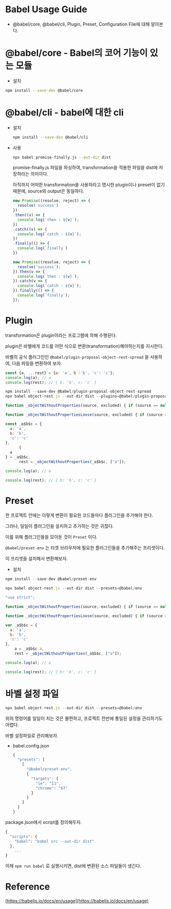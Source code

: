 # Babel Usage Guide

- @babel/core, @babel/cli, Plugin, Preset, Configuration File에 대해 알아본다.




# @babel/core - Babel의 코어 기능이 있는 모듈

- 설치

```bash
npm install --save-dev @babel/core
```

# @babel/cli - babel에 대한 cli

- 설치
    
    ```bash
    npm install --save-dev @babel/cli
    ```
    
- 사용
    
    ```bash
    npx babel promise-finally.js --out-dir dist
    ```
    
    promise-finally.js 파일을 파싱하여, transformation을 적용한 파일을 dist에 저장하라는 의미이다.
    
    아직까지 어떠한 transformation을 사용하라고 명시한 plugin이나 preset이 없기 때문에, source와 output은 동일하다.
    
    ```jsx
    new Promise((resolve, reject) => {
      resolve('success')
    })
    .then((v) => {
      console.log(`then : ${v}`);
    })
    .catch((v) => {
      console.log(`catch : ${v}`);
    })
    .finally(() => {
      console.log(`finally`)
    })
    ```
    
    ```jsx
    new Promise((resolve, reject) => {
      resolve('success');
    }).then(v => {
      console.log(`then : ${v}`);
    }).catch(v => {
      console.log(`catch : ${v}`);
    }).finally(() => {
      console.log(`finally`);
    });
    ```
    

# Plugin

transformation은 plugin이라는 프로그램에 의해 수행된다.

plugin은 바벨에게 코드를 어떤 식으로 변환(transformation)해야하는지를 지시한다.

바벨의 공식 플러그인인 `@babel/plugin-proposal-object-rest-spread` 을 사용하여, 다음 파일을 변환하여 보자.

```jsx
const {a, ...rest} = {a: 'a', b :'b', 'c': 'c'};
console.log(a); // a
console.log(rest); // { b: 'b', c: 'c' }
```

```jsx
npm install --save-dev @babel/plugin-proposal-object-rest-spread
npx babel object-rest.js --out-dir dist --plugins=@babel/plugin-proposal-object-rest-spread
```

```jsx
function _objectWithoutProperties(source, excluded) { if (source == null) return {}; var target = _objectWithoutPropertiesLoose(source, excluded); var key, i; if (Object.getOwnPropertySymbols) { var sourceSymbolKeys = Object.getOwnPropertySymbols(source); for (i = 0; i < sourceSymbolKeys.length; i++) { key = sourceSymbolKeys[i]; if (excluded.indexOf(key) >= 0) continue; if (!Object.prototype.propertyIsEnumerable.call(source, key)) continue; target[key] = source[key]; } } return target; }

function _objectWithoutPropertiesLoose(source, excluded) { if (source == null) return {}; var target = {}; var sourceKeys = Object.keys(source); var key, i; for (i = 0; i < sourceKeys.length; i++) { key = sourceKeys[i]; if (excluded.indexOf(key) >= 0) continue; target[key] = source[key]; } return target; }

const _a$b$c = {
  a: 'a',
  b: 'b',
  'c': 'c'
},
      {
  a
} = _a$b$c,
      rest = _objectWithoutProperties(_a$b$c, ["a"]);

console.log(a); // a

console.log(rest); // { b: 'b', c: 'c' }
```

# Preset

한 프로젝트 안에는 이렇게 변환이 필요한 코드들마다 플러그인을 추가해야 한다.

그러나, 일일이 플러그인을 설치하고 추가하는 것은 귀찮다.

이를 위해 플러그인들을 모아둔 것이 `Preset` 이다.

`@babel/preset-env` 는 타겟 브라우저에 필요한 플러그인들을 추가해주는 프리셋이다.

이 프리셋을 설치해서 변환해보자.

- 설치

```jsx
npm install --save-dev @babel/preset-env
```

```jsx
npx babel object-rest.js --out-dir dist --presets=@babel/env
```

```jsx
"use strict";

function _objectWithoutProperties(source, excluded) { if (source == null) return {}; var target = _objectWithoutPropertiesLoose(source, excluded); var key, i; if (Object.getOwnPropertySymbols) { var sourceSymbolKeys = Object.getOwnPropertySymbols(source); for (i = 0; i < sourceSymbolKeys.length; i++) { key = sourceSymbolKeys[i]; if (excluded.indexOf(key) >= 0) continue; if (!Object.prototype.propertyIsEnumerable.call(source, key)) continue; target[key] = source[key]; } } return target; }

function _objectWithoutPropertiesLoose(source, excluded) { if (source == null) return {}; var target = {}; var sourceKeys = Object.keys(source); var key, i; for (i = 0; i < sourceKeys.length; i++) { key = sourceKeys[i]; if (excluded.indexOf(key) >= 0) continue; target[key] = source[key]; } return target; }

var _a$b$c = {
  a: 'a',
  b: 'b',
  'c': 'c'
},
    a = _a$b$c.a,
    rest = _objectWithoutProperties(_a$b$c, ["a"]);

console.log(a); // a

console.log(rest); // { b: 'b', c: 'c' }
```

# 바벨 설정 파일

```jsx
npx babel object-rest.js --out-dir dist --presets=@babel/env
```

위의 명령어를 일일이 치는 것은 불편하고, 프로젝트 전반에 통일된 설정을 관리하기도 어렵다.

바벨 설정파일로 관리해보자.

- babel.config.json
    
    ```jsx
    {
      "presets": [
        [
          "@babel/preset-env",
          {
            "targets": {
              "ie": "11",
              "chrome": "67"
            }
          }
        ]
      ]
    }
    ```
    

package.json에서 script를 정의해두자.

```jsx
{
  "scripts": {
    "babel": "babel src --out-dir dist"
  },
	...
}
```

이제 `npm run babel` 로 실행시키면, dist에 변환된 소스 파일들이 생긴다.

# Reference

[https://babeljs.io/docs/en/usage](https://babeljs.io/docs/en/usage)